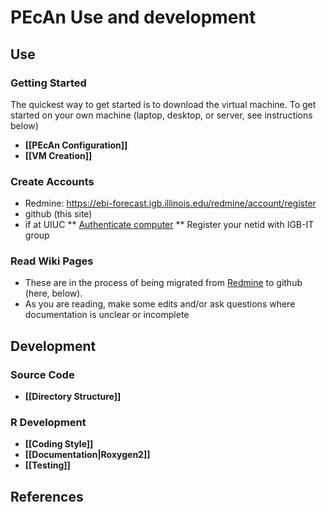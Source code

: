 # PEcAn Use and development

## Use
### Getting Started

The quickest way to get started is to download the virtual machine. To get started on your own machine (laptop, desktop, or server, see instructions below) 

* **[[PEcAn Configuration]]**
* **[[VM Creation]]**

### Create Accounts

* Redmine: https://ebi-forecast.igb.illinois.edu/redmine/account/register
* github (this site)
* if at UIUC
** [Authenticate computer](http://help.igb.uiuc.edu/Computer_Network_Activation)
** Register your netid with IGB-IT group

### Read Wiki Pages

* These are in the process of being migrated from [Redmine](https://ebi-forecast.igb.illinois.edu/redmine/projects/pecan/wiki) to github (here, below).
* As you are reading, make some edits and/or ask questions where documentation is unclear or incomplete

## Development

### Source Code
* **[[Directory Structure]]**

### R Development
* **[[Coding Style]]**
* **[[Documentation|Roxygen2]]**
* **[[Testing]]**

## References